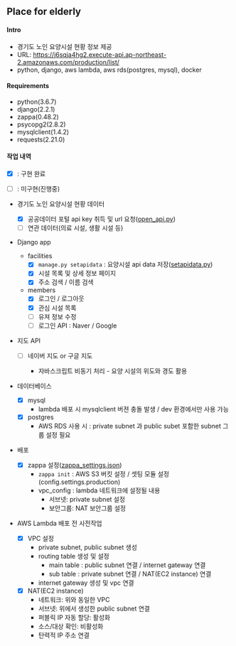 ## Place for elderly

#### Intro

- 경기도 노인 요양시설 현황 정보 제공
- URL: https://j6sqja4hg2.execute-api.ap-northeast-2.amazonaws.com/production/list/
- python, django, aws lambda, aws rds(postgres, mysql), docker

#### Requirements

- python(3.6.7)
- django(2.2.1)
- zappa(0.48.2)
- psycopg2(2.8.2)
- mysqlclient(1.4.2)
- requests(2.21.0)

#### 작업 내역

- [x] : 구현 완료 

- [ ] : 미구현(진행중)



- 경기도 노인 요양시설 현황 데이터 
  - [x] 공공데이터 포털 api key 취득 및 url 요청([open_api.py](https://github.com/kimdohwan/Place-For-Elderly/blob/master/app/open_api/open_api.py))
  - [ ] 연관 데이터(의료 시설, 생활 시설 등) 
- Django app
  - facilities
    - [x] ```manage.py setapidata``` : 요양시설 api data 저장([setapidata.py](https://github.com/kimdohwan/Place-For-Elderly/blob/master/app/facilities/management/commands/setapidata.py))
    - [x] 시설 목록 및 상세 정보 페이지
    - [x] 주소 검색 / 이름 검색
  - members
    - [x] 로그인 / 로그아웃
    - [x] 관심 시설 목록
    - [ ] 유져 정보 수정
    - [ ] 로그인 API : Naver / Google
- 지도 API

  - [ ] 네이버 지도 or 구글 지도

    - 자바스크립트 비동기 처리 - 요양 시설의 위도와 경도 활용
- 데이터베이스
  - [x] mysql
    - lambda 배포 시 mysqlclient 버젼 충돌 발생 / dev 환경에서만 사용 가능
  - [x] postgres
    - AWS RDS 사용 시 : private subnet 과 public subet 포함한 subnet 그룹 설정 필요
- 배포
  - [x] zappa 설정([zappa_settings.json](https://github.com/kimdohwan/Place-For-Elderly/blob/master/app/zappa_settings.json))
    - ```zappa init``` : AWS S3 버킷 설정 / 셋팅 모듈 설정(config.settings.production)
    - vpc_config : lambda 네트워크에 설정될 내용
      - 서브넷: private subnet 설정
      - 보안그룹: NAT 보안그룹 설정


- AWS Lambda 배포 전 사전작업
  - [x] VPC 설정
    - private subnet, public subnet 생성
    - routing table 생성 및 설정
      - main table : public subnet 연결 / internet gateway 연결
      - sub table : private subnet 연결 / NAT(EC2 instance) 연결
    - internet gateway 생성 및 vpc 연결
  - [x] NAT(EC2 instance)
    - 네트워크: 위와 동일한 VPC
    - 서브넷: 위에서 생성한 public subnet 연결
    - 퍼블릭 IP 자동 할당: 활성화
    - 소스/대상 확인: 비활성화
    - 탄력적 IP 주소 연결

